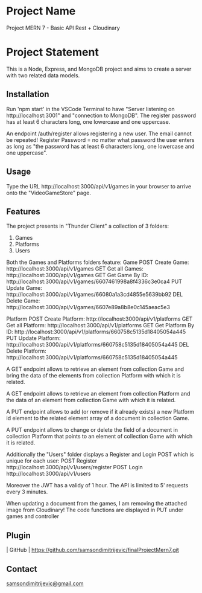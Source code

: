 # Project Name

Project MERN 7 - Basic API Rest + Cloudinary

# Project Statement

This is a Node, Express, and MongoDB project and aims to create a server with two related data models.

## Installation

Run 'npm start' in the VSCode Terminal to have "Server listening on http://localhost:3001" and "connection to MongoDB".
The register password has at least 6 characters long, one lowercase and one uppercase.

An endpoint /auth/register allows registering a new user. The email cannot be repeated!
Register Password = no matter what password the user enters as long as "the password has at least 6 characters long, one lowercase and one uppercase".

## Usage

Type the URL http://localhost:3000/api/v1/games in your browser to arrive onto the "VideoGameStore" page.

## Features

The project presents in "Thunder Client" a collection of 3 folders:

1. Games
2. Platforms
3. Users

Both the Games and Platforms folders feature:
Game
POST Create Game: http://localhost:3000/api/v1/games
GET Get all Games: http://localhost:3000/api/v1/games
GET Get Game By ID: http://localhost:3000/api/v1/games/6607461998a8f4336c3e0ca4
PUT Update Game: http://localhost:3000/api/v1/games/66080a1a3cd4855e5639bb92
DEL Delete Game: http://localhost:3000/api/v1/games/6607e89a8b8e0c145aeac5e3

Platform
POST Create Platform: http://localhost:3000/api/v1/platforms
GET Get all Platform: http://localhost:3000/api/v1/platforms
GET Get Platform By ID: http://localhost:3000/api/v1/platforms/660758c5135d18405054a445
PUT Update Platform: http://localhost:3000/api/v1/platforms/660758c5135d18405054a445
DEL Delete Platform: http://localhost:3000/api/v1/platforms/660758c5135d18405054a445

A GET endpoint allows to retrieve an element from collection Game and
bring the data of the elements from collection Platform with which it is related.

A GET endpoint allows to retrieve an element from collection Platform and the
data of an element from collection Game with which it is related.

A PUT endpoint allows to add (or remove if it already exists) a new Platform id
element to the related element array of a document in collection Game.

A PUT endpoint allows to change or delete the field of a document in
collection Platform that points to an element of collection Game with which it is related.

Additionally the "Users" folder displays a Register and Login POST which is unique for each user:
POST Register http://localhost:3000/api/v1/users/register
POST Login http://localhost:3000/api/v1/users

Moreover the JWT has a validy of 1 hour.
The API is limited to 5' requests every 3 minutes.

When updating a document from the games, I am removing the attached image from Cloudinary!
The code functions are displayed in PUT under games and controller

## Plugin

| GitHub | https://github.com/samsondimitrijevic/finalProjectMern7.git

## Contact

samsondimitrijevic@gmail.com
